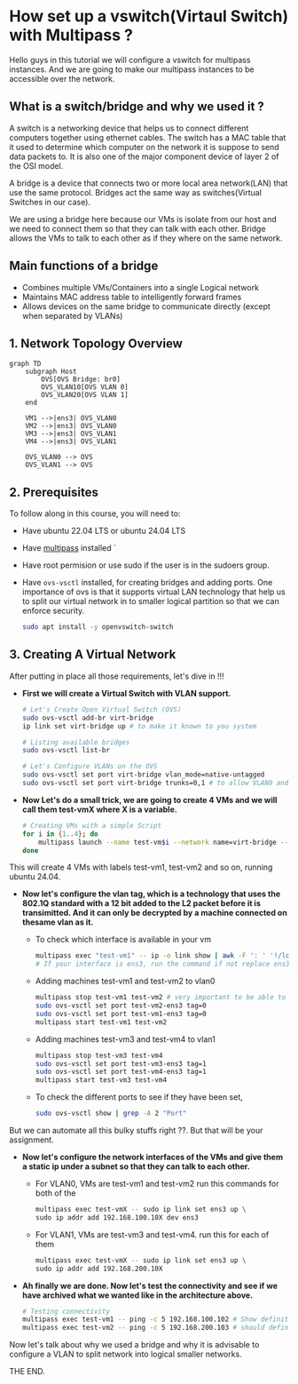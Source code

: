 # How set up a vswitch(Virtaul Switch) with Multipass ?

Hello guys in this tutorial we will configure a vswitch for multipass instances. And we are going to make our multipass instances to be accessible over the network.

## What is a switch/bridge and why we used it ?

A switch is a networking device that helps us to connect different computers together using ethernet cables. The switch has a MAC table that it used to determine which computer on the network it is suppose to send data packets to. It is also one of the major component device of layer 2 of the OSI model.

A bridge is a device that connects two or more local area network(LAN) that use the same protocol. Bridges act the same way as switches(Virtual Switches in our case). 

We are using a bridge here because our VMs is isolate from our host and we need to connect them so that they can talk with each other. 
Bridge allows the VMs to talk to each other as if they where on the same network.

## Main functions of  a bridge

- Combines multiple VMs/Containers into a single Logical network
- Maintains MAC address table to intelligently forward frames
- Allows devices on the same bridge to communicate directly (except when separated by VLANs)

## 1. Network Topology Overview

```mermaid
graph TD
    subgraph Host
        OVS[OVS Bridge: br0]
        OVS_VLAN10[OVS VLAN 0]
        OVS_VLAN20[OVS VLAN 1]
    end

    VM1 -->|ens3| OVS_VLAN0
    VM2 -->|ens3| OVS_VLAN0
    VM3 -->|ens3| OVS_VLAN1
    VM4 -->|ens3| OVS_VLAN1

    OVS_VLAN0 --> OVS
    OVS_VLAN1 --> OVS

```

## 2. Prerequisites

To follow along in this course, you will need to:

- Have ubuntu 22.04 LTS or ubuntu 24.04 LTS 
- Have [multipass](https://canonical.com/multipass/install) installed `

- Have root permision or use sudo if the user is in the sudoers group.
- Have `ovs-vsctl` installed, for creating bridges and adding ports. One importance of ovs is that it supports virtual LAN technology that help us to split our virtual network in to smaller logical partition so that we can enforce security.

    ```sh
    sudo apt install -y openvswitch-switch
    ```

## 3. Creating A Virtual Network

After putting in place all those requirements, let's dive in !!!

- **First we will create a Virtual Switch with VLAN support.**

    ```sh
    # Let's Create Open Virtual Switch (OVS)
    sudo ovs-vsctl add-br virt-bridge 
    ip link set virt-bridge up # to make it known to you system

    # Listing available bridges
    sudo ovs-vsctl list-br

    # Let's Configure VLANs on the OVS
    sudo ovs-vsctl set port virt-bridge vlan_mode=native-untagged
    sudo ovs-vsctl set port virt-bridge trunks=0,1 # to allow VLAN0 and VLAN1
    ```

- **Now Let's do a small trick, we are going to create 4 VMs and we will call them test-vmX where X is a variable.**

    ```sh
    # Creating VMs with a simple Script
    for i in {1..4}; do
        multipass launch --name test-vm$i --network name=virt-bridge --network name=default 24.04
    done
    ```

This will create 4 VMs with labels test-vm1, test-vm2 and so on, running ubuntu 24.04.

- **Now let's configure the vlan tag, which  is a technology that uses the 802.1Q standard with a 12 bit added to the L2 packet before it is transimitted. And it can only be decrypted by a machine connected on thesame vlan as it.**

   - To check which interface is available in your vm

        ```sh
        multipass exec "test-vm1" -- ip -o link show | awk -F ': ' '!/lo/ {print $2; exit}' # repeat this command for the other VMs
        # If your interface is ens3, run the command if not replace ens3 with your own interface 
        ```

   - Adding machines test-vm1 and test-vm2 to vlan0

        ```sh
        multipass stop test-vm1 test-vm2 # very important to be able to add ports
        sudo ovs-vsctl set port test-vm2-ens3 tag=0
        sudo ovs-vsctl set port test-vm1-ens3 tag=0
        multipass start test-vm1 test-vm2
        ```

    - Adding machines test-vm3 and test-vm4 to vlan1

        ```sh
        multipass stop test-vm3 test-vm4
        sudo ovs-vsctl set port test-vm3-ens3 tag=1
        sudo ovs-vsctl set port test-vm4-ens3 tag=1
        multipass start test-vm3 test-vm4
        ```

    - To check the different ports to see if they have been set, 

        ```sh
        sudo ovs-vsctl show | grep -A 2 "Port"
        ```

But we can automate all this bulky stuffs right ??. But that will be your assignment.

- **Now let's configure the network interfaces of the VMs and give them a static ip under a subnet so that they can talk to each other.**

    - For VLAN0, VMs are test-vm1 and test-vm2 run this commands for both of the

        ```sh
        multipass exec test-vmX -- sudo ip link set ens3 up \
        sudo ip addr add 192.168.100.10X dev ens3
        ```

    - For VLAN1, VMs are test-vm3 and test-vm4. run this for each of them

        ```sh
        multipass exec test-vmX -- sudo ip link set ens3 up \
        sudo ip addr add 192.168.200.10X
        ```

- **Ah finally we are done. Now let's test the connectivity and see if we have archived what we wanted like in the architecture above.**

    ```sh
    # Testing connectivity
    multipass exec test-vm1 -- ping -c 5 192.168.100.102 # Show definitely work
    multipass exec test-vm2 -- ping -c 5 192.168.200.103 # should definitely not work
    ```

Now let's talk about why we used a bridge and why it is advisable to configure a VLAN to split network into logical smaller networks.

THE END.

